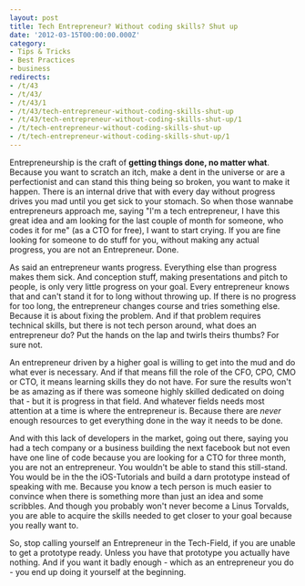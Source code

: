 ```yaml
---
layout: post
title: Tech Entrepreneur? Without coding skills? Shut up
date: '2012-03-15T00:00:00.000Z'
category:
- Tips & Tricks
- Best Practices
- business
redirects:
- /t/43
- /t/43/
- /t/43/1
- /t/43/tech-entrepreneur-without-coding-skills-shut-up
- /t/43/tech-entrepreneur-without-coding-skills-shut-up/1
- /t/tech-entrepreneur-without-coding-skills-shut-up
- /t/tech-entrepreneur-without-coding-skills-shut-up/1
---
```




Entrepreneurship is the craft of **getting things done, no matter what**. Because you want to scratch an itch, make a dent in the universe or are a perfectionist and can stand this thing being so broken, you want to make it happen. There is an internal drive that with every day without progress drives you mad until you get sick to your stomach. So when those wannabe entrepreneurs approach me, saying "I'm a tech entrepreneur, I have this great idea and am looking for the last couple of month for someone, who codes it for me" (as a CTO for free), I want to start crying. If you are fine looking for someone to do stuff for you, without making any actual progress, you are not an Entrepreneur. Done.

As said an entrepreneur wants progress. Everything else than progress makes them sick. And conception stuff, making presentations and pitch to people, is only very little progress on your goal. Every entrepreneur knows that and can't stand it for to long without throwing up. If there is no progress for too long, the entrepreneur changes course and tries something else. Because it is about fixing the problem. And if that problem requires technical skills, but there is not tech person around, what does an entrepreneur do? Put the hands on the lap and twirls theirs thumbs? For sure not.

An entrepreneur driven by a higher goal is willing to get into the mud and do what ever is necessary. And if that means fill the role of the CFO, CPO, CMO or CTO, it means learning skills they do not have. For sure the results won't be as amazing as if there was someone highly skilled dedicated on doing that - but it is progress in that field. And whatever fields needs most attention at a time is where the entrepreneur is. Because there are _never_ enough resources to get everything done in the way it needs to be done. 

And with this lack of developers in the market, going out there, saying you had a tech company or a business building the next facebook but not even have one line of code because you are looking for a CTO for three month, you are not an entrepreneur. You wouldn't be able to stand this still-stand. You would be in the the iOS-Tutorials and build a darn prototype instead of speaking with me. Because you know a tech person is much easier to convince when there is something more than just an idea and some scribbles. And though you probably won't never become a Linus Torvalds, you are able to acquire the skills needed to get closer to your goal because you really want to.

So, stop calling yourself an Entrepreneur in the Tech-Field, if you are unable to get a prototype ready. Unless you have that prototype you actually have nothing. And if you want it badly enough - which as an entrepreneur you do - you end up doing it yourself at the beginning.

